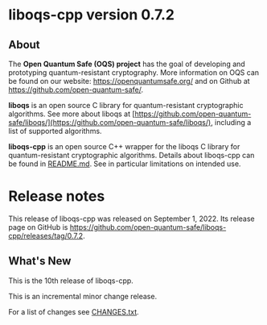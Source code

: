 liboqs-cpp version 0.7.2
========================

About
-----

The **Open Quantum Safe (OQS) project** has the goal of developing and prototyping quantum-resistant cryptography. More information on OQS can be found on our website: https://openquantumsafe.org/ and on Github at https://github.com/open-quantum-safe/.

**liboqs** is an open source C library for quantum-resistant cryptographic algorithms. See more about liboqs at [https://github.com/open-quantum-safe/liboqs/](https://github.com/open-quantum-safe/liboqs/), including a list of supported algorithms.

**liboqs-cpp** is an open source C++ wrapper for the liboqs C library for quantum-resistant cryptographic algorithms. Details about liboqs-cpp can be found in [README.md](https://github.com/open-quantum-safe/liboqs-cpp/blob/main/README.md). See in particular limitations on intended use.

Release notes
=============

This release of liboqs-cpp was released on September 1, 2022. Its release page on GitHub is https://github.com/open-quantum-safe/liboqs-cpp/releases/tag/0.7.2.

What's New
----------

This is the 10th release of liboqs-cpp. 

This is an incremental minor change release.

For a list of changes
see [CHANGES.txt](https://github.com/open-quantum-safe/liboqs-cpp/blob/main/CHANGES.txt).
